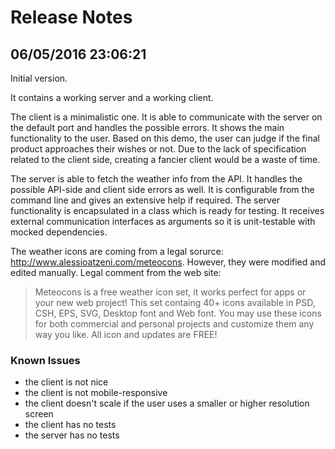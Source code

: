 # Release Notes

## 06/05/2016 23:06:21
Initial version. 

It contains a working server and a working client. 

The client is a minimalistic one. It is able to communicate with the server on the default port and handles the possible errors. It shows 
the main functionality to the user. Based on this demo, the user can judge if the final product approaches their wishes or not. Due to the lack 
of specification related to the client side, creating a fancier client would be a waste of time. 

The server is able to fetch the weather info from the API. It handles the possible API-side and client side errors as well. It is configurable from 
the command line and gives an extensive help if required. The server functionality is encapsulated in a class which is ready for testing. 
It receives external communication interfaces as arguments so it is unit-testable with mocked dependencies. 

The weather icons are coming from a legal sorurce: http://www.alessioatzeni.com/meteocons. However, they were modified and edited manually.
Legal comment from the web site: 

> Meteocons is a free weather icon set, it works perfect for apps or your new web project!
> This set containg 40+ icons available in PSD, CSH, EPS, SVG, Desktop font and Web font.
> You may use these icons for both commercial and personal projects and customize them any way you like.
> All icon and updates are FREE!


### Known Issues

- the client is not nice
- the client is not mobile-responsive
- the client doesn't scale if the user uses a smaller or higher resolution screen
- the client has no tests
- the server has no tests

